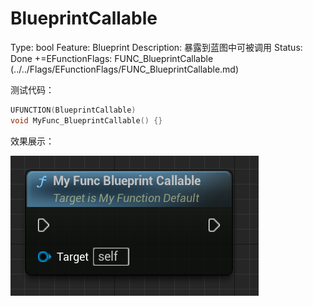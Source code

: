 # BlueprintCallable

Type: bool
Feature: Blueprint
Description: 暴露到蓝图中可被调用
Status: Done
+=EFunctionFlags: FUNC_BlueprintCallable (../../Flags/EFunctionFlags/FUNC_BlueprintCallable.md)

测试代码：

```cpp
UFUNCTION(BlueprintCallable)
void MyFunc_BlueprintCallable() {}
```

效果展示：

![Untitled](BlueprintCallable/Untitled.png)
